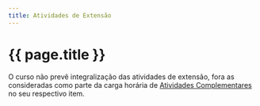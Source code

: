 ```yaml
---
title: Atividades de Extensão
---
```


# {{ page.title }}

O curso não prevê integralização das atividades de extensão, fora as consideradas como parte da carga horária de [Atividades Complementares](atividades-complementares.html) no seu respectivo item.
